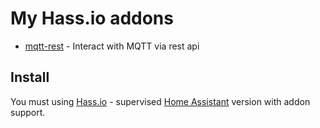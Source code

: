# My Hass.io addons

- [mqtt-rest](https://github.com/rahulsrma26/mqtt-rest) - Interact with MQTT via rest api

## Install

You must using [Hass.io](https://www.home-assistant.io/hassio/) - supervised [Home Assistant](https://www.home-assistant.io/) version with addon support.
